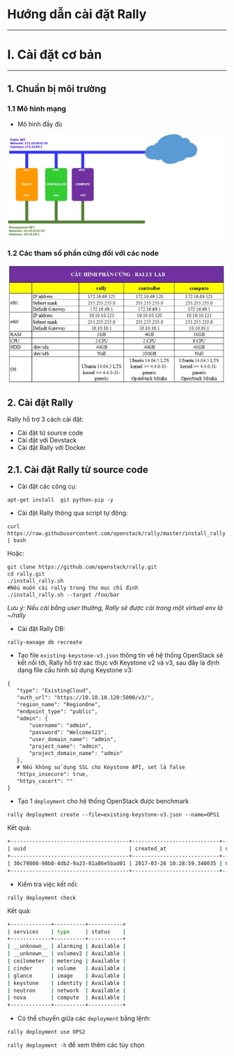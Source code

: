 ﻿# Hướng dẫn cài đặt Rally
***

<a name="I."> </a> 
# I. Cài đặt cơ bản
***
<a name="1"> </a> 
## 1. Chuẩn bị môi trường
<a name="1.1"> </a> 
### 1.1 Mô hình mạng
- Mô hình đầy đủ

![Rally Topo](../images/Rally.jpg)

<a name="1.2"> </a> 
### 1.2 Các tham số phần cứng đối với các node

![Rally hardware](../images/Cauhinh_phancung.jpg)

## 2. Cài đặt Rally
Rally hỗ trợ 3 cách cài đặt:
 - Cài đặt từ source code
 - Cài đặt với Devstack
 - Cài đặt Rally với Docker

## 2.1. Cài đặt Rally từ source code

 - Cài đặt các công cụ:
 ```
 apt-get install  git python-pip -y
 ```

 - Cài đặt Rally thông qua script tự động:
 ```
 curl https://raw.githubusercontent.com/openstack/rally/master/install_rally.sh | bash
 ```

 Hoặc:

 ```
 git clone https://github.com/openstack/rally.git
 cd rally.git
 ./install_rally.sh
 #Nếu muốn cài rally trong thư mục chỉ định
 ./install_rally.sh --target /foo/bar
 ```

*Lưu ý: Nếu cài bằng user thường, Rally sẽ được cài trong một virtual env là ~/rally*

 - Cài đặt Rally DB:
 ```
 rally-manage db recreate
 ```

 - Tạo file `existing-keystone-v3.json` thông tin về hệ thống OpenStack sẽ kết nối tới, Rally hỗ trợ xác thực với Keystone v2 và v3, sau đây là định dạng file cấu hình sử dụng Keystone v3:
 ```
 {
    "type": "ExistingCloud",
    "auth_url": "https://10.10.10.120:5000/v3/",
    "region_name": "RegionOne",
    "endpoint_type": "public",
    "admin": {
        "username": "admin",
        "password": "Welcome123",
        "user_domain_name": "admin",
        "project_name": "admin",
        "project_domain_name": "admin"
    },
    # Nếu không sử dụng SSL cho Keystone API, set là false 
    "https_insecure": true,
    "https_cacert": ""
 }
 ```

 - Tạo 1 `deployment` cho hệ thống OpenStack được benchmark
 ```
 rally deployment create --file=existing-keystone-v3.json --name=OPS1
 ```

 Kết quả:
 ```sh
 +--------------------------------------+----------------------------+------+------------------+--------+
| uuid                                 | created_at                 | name | status           | active |
+--------------------------------------+----------------------------+------+------------------+--------+
| 30c79808-98b0-4db2-9a23-81a86e5bad01 | 2017-03-26 10:28:59.340035 | OPS1  | deploy->finished | *      |
+--------------------------------------+----------------------------+------+------------------+--------+
```
 - Kiểm tra việc kết nối:
 ```
 rally deployment check
 ```

 Kết quả:
 ```sh
 +-------------+----------+-----------+
| services    | type     | status    |
+-------------+----------+-----------+
| __unknown__ | alarming | Available |
| __unknown__ | volumev2 | Available |
| ceilometer  | metering | Available |
| cinder      | volume   | Available |
| glance      | image    | Available |
| keystone    | identity | Available |
| neutron     | network  | Available |
| nova        | compute  | Available |
+-------------+----------+-----------+
```

 - Có thể chuyển giữa các `deployment` bằng lệnh:
 ```
 rally deployment use OPS2
 ```
 `rally deployment -h` để xem thêm các tùy chọn
